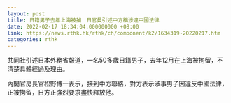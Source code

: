 ```yaml
---
layout: post
title: 日籍男子去年上海被捕　日官員引述中方稱涉違中國法律
date: 2022-02-17 18:34:04.000000000 +08:00
link: https://news.rthk.hk/rthk/ch/component/k2/1634319-20220217.htm
categories: rthk
---
```


共同社引述日本外務省報道，一名50多歲日籍男子，去年12月在上海被拘留，不清楚具體經過及理由。

內閣官房長官松野博一表示，接到中方聯絡，對方表示涉事男子因違反中國法律，正被拘留，日方正強烈要求盡快釋放他。
